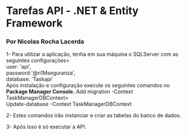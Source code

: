 <h1>Tarefas API - .NET & Entity Framework</h1>
<h3>Por Nicolas Rocha Lacerda</h3>

1- Para utilizar a aplicação, tenha em sua máquina o SQLServer com as seguintes configurações><br>
user: 'api',<br>
password:'@n1Mseguranza',<br>
database: 'Taskapi'<br>
Após instalação e configuração execute os seguintes comandos no <strong> Package Manager Console.</strong>
Add migration -Context TaskManagerDBContext><br>
Update-database -Context TaskManagerDBContext<br>

2- Estes comandos irão instanciar e criar as tabelas do banco de dados.

3- Após isso é só executar a API.
